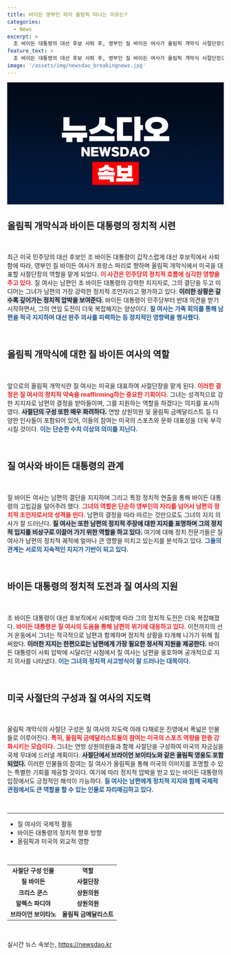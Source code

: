 ```yaml
---
title: 바이든 영부인 파리 올림픽 떠나는 이유는?
categories:
  - News
excerpt: >
  조 바이든 대통령의 대선 후보 사퇴 후, 영부인 질 바이든 여사가 올림픽 개막식 사절단장으로 떠나며 시련의 나날을 보낸다. 그녀는 남편을 적극 옹호하며 끊임없는 정치적 압박 속에서도 월드 스테이지에 나선다. 클릭 유도!
feature_text: >
  조 바이든 대통령의 대선 후보 사퇴 후, 영부인 질 바이든 여사가 올림픽 개막식 사절단장으로 떠나며 시련의 나날을 보낸다. 그녀는 남편을 적극 옹호하며 끊임없는 정치적 압박 속에서도 월드 스테이지에 나선다. 클릭 유도!
image: '/assets/img/newsdao_breakingnews.jpg'
---
```


<p><img src="/assets/img/newsdao_breakingnews.jpg" alt="bookingtag 속보" /></p>

<h2 data-ke-size="size26">올림픽 개막식과 바이든 대통령의 정치적 시련</h2>

<p data-ke-size="size16">&nbsp;</p>

<p>최근 미국 민주당의 대선 후보인 조 바이든 대통령이 갑작스럽게 대선 후보직에서 사퇴함에 따라, 영부인 질 바이든 여사가 프랑스 파리로 향하며 올림픽 개막식에서 미국을 대표할 사절단장의 역할을 맡게 되었다. <b><span style="color: #ee2323;">이 사건은 민주당의 정치적 흐름에 심각한 영향을 주고 있다.</span></b> 질 여사는 남편인 조 바이든 대통령의 강력한 지지자로, 그의 결단을 두고 미디어는 그녀가 남편의 가장 강력한 정치적 조언자라고 평가하고 있다. <b><span style="background-color: #21538527;">이러한 상황은 갈수록 깊어가는 정치적 압박을 보여준다.</span></b> 바이든 대통령이 민주당부터 반대 의견을 받기 시작하면서, 그의 연임 도전이 더욱 복잡해지는 양상이다. <b><span style="color: #1a5490;">질 여사는 가족 회의를 통해 남편을 적극 지지하며 대선 완주 의사를 피력하는 등 정치적인 영향력을 행사했다.</span></b> </p>

<p data-ke-size="size16">&nbsp;</p>

<h2 data-ke-size="size26">올림픽 개막식에 대한 질 바이든 여사의 역할</h2>

<p data-ke-size="size16">&nbsp;</p>

<p>앞으로의 올림픽 개막식란 질 여사는 미국을 대표하여 사절단장을 맡게 된다. <b><span style="color: #ee2323;">이러한 결정은 질 여사의 정치적 약속을 reaffirming하는 중요한 기회이다.</span></b> 그녀는 성격적으로 강한 지지자로 남편의 결정을 받아들이며, 그를 지원하는 역할을 하겠다는 의지를 표시하였다. <b><span style="background-color: #21538527;">사절단의 구성 또한 매우 화려하다.</span></b> 연방 상원의원 및 올림픽 금메달리스트 등 다양한 인사들이 포함되어 있어, 이들의 참여는 미국의 스포츠와 문화 대표성을 더욱 부각시킬 것이다. <b><span style="color: #1a5490;">이는 단순한 수치 이상의 의미를 지닌다.</span></b></p>

<p data-ke-size="size16">&nbsp;</p>

<h2 data-ke-size="size26">질 여사와 바이든 대통령의 관계</h2>

<p data-ke-size="size16">&nbsp;</p>

<p>질 바이든 여사는 남편의 결단을 지지하며 그리고 특정 정치적 연출을 통해 바이든 대통령의 고립감을 덜어주려 했다. <b><span style="color: #ee2323;">그녀의 역할은 단순히 영부인의 자리를 넘어서 남편의 정치적 조언자로서의 성격을 띤다.</span></b> 남편의 결정을 따라 따르는 것만으로도 그녀의 지지 의사가 잘 드러난다. <b><span style="background-color: #21538527;">질 여사는 또한 남편의 정치적 주장에 대한 지지를 표명하며 그의 정치적 입지를 비상구로 이끌어 가기 위한 역할을 하고 있다.</span></b> 여기에 대해 정치 전문가들은 질 여사가 남편의 정치적 궤적에 얼마나 큰 영향을 미치고 있는지를 분석하고 있다. <b><span style="color: #1a5490;">그들의 관계는 서로의 지속적인 지지가 기반이 되고 있다.</span></b></p>

<p data-ke-size="size16">&nbsp;</p>

<h2 data-ke-size="size26">바이든 대통령의 정치적 도전과 질 여사의 지원</h2>

<p data-ke-size="size16">&nbsp;</p>

<p>조 바이든 대통령이 대선 후보직에서 사퇴함에 따라 그의 정치적 도전은 더욱 복잡해졌다. <b><span style="color: #ee2323;">바이든 대통령은 질 여사의 도움을 통해 남편의 위기에 대응하고 있다.</span></b> 이전까지의 선거 운동에서 그녀는 적극적으로 남편과 함께하며 정치적 상황을 타개해 나가기 위해 힘써왔다. <b><span style="background-color: #21538527;">이러한 지지는 한편으로는 남편에게 가장 필요한 정서적 지원을 제공한다.</span></b> 바이든 대통령이 사퇴 압박에 시달리던 시점에서 질 여사는 남편을 옹호하며 공개적으로 지지 의사를 나타냈다. <b><span style="color: #1a5490;">이는 그녀의 정치적 사고방식이 잘 드러나는 대목이다.</span></b> </p>

<p data-ke-size="size16">&nbsp;</p>

<h2 data-ke-size="size26">미국 사절단의 구성과 질 여사의 지도력</h2>

<p data-ke-size="size16">&nbsp;</p>

<p>올림픽 개막식의 사절단 구성은 질 여사의 지도력 아래 다채로운 진영에서 폭넓은 인물들로 이루어진다. <b><span style="color: #ee2323;">특히, 올림픽 금메달리스트들의 참여는 미국의 스포츠 역량을 한층 강화시키는 모습이다.</span></b> 그녀는 연방 상원의원들과 함께 사절단을 구성하여 미국의 자긍심을 국제 무대에 드러낼 계획이다. <b><span style="background-color: #21538527;">사절단에서 브라이언 보이타노와 같은 올림픽 영웅도 포함되었다.</span></b> 이러한 인물들의 참여는 질 여사가 올림픽을 통해 미국의 이미지를 조명할 수 있는 특별한 기회를 제공할 것이다. 여기에 따라 정치적 압박을 받고 있는 바이든 대통령의 입장에서도 긍정적인 해석이 가능하다. <b><span style="color: #1a5490;">질 여사는 남편에게 정치적 지지와 함께 국제적 관점에서도 큰 역할을 할 수 있는 인물로 자리매김하고 있다.</span></b> </p>

<p data-ke-size="size16">&nbsp;</p>

<hr>

<ul>
    <li>질 여사의 국제적 활동</li>
    <li>바이든 대통령의 정치적 향후 방향</li>
    <li>올림픽과 미국의 외교적 영향</li>
</ul>

<p data-ke-size="size16">&nbsp;</p>

<table style="width: 100%;">
    <tbody>
        <tr>
            <td style="text-align: center; height: 17px;"><b>사절단 구성 인물</b></td>
            <td style="text-align: center; height: 17px;"><b>역할</b></td>
        </tr>
        <tr>
            <td style="text-align: center; height: 17px;"><b>질 바이든</b></td>
            <td style="text-align: center; height: 17px;"><b>사절단장</b></td>
        </tr>
        <tr>
            <td style="text-align: center; height: 17px;"><b>크리스 쿤스</b></td>
            <td style="text-align: center; height: 17px;"><b>상원의원</b></td>
        </tr>
        <tr>
            <td style="text-align: center; height: 17px;"><b>알렉스 파디야</b></td>
            <td style="text-align: center; height: 17px;"><b>상원의원</b></td>
        </tr>
        <tr>
            <td style="text-align: center; height: 17px;"><b>브라이언 보이타노</b></td>
            <td style="text-align: center; height: 17px;"><b>올림픽 금메달리스트</b></td>
        </tr>
    </tbody>
</table>

<p data-ke-size="size16">&nbsp;</p>
실시간 뉴스 속보는, <a href="https://newsdao.kr" rel="dofollow">https://newsdao.kr</a>


